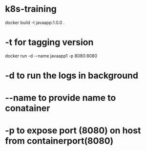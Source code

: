 # k8s-training
docker build -t javaapp:1.0.0 .
#  -t for tagging version 
docker run -d --name javaapp1 -p 8080:8080 
# -d to run the logs in background 
# --name  to provide name to conatainer 
# -p  to expose port (8080) on host from containerport(8080)
